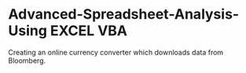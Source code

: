 # Advanced-Spreadsheet-Analysis- Using EXCEL VBA
Creating an online currency converter which downloads data from Bloomberg.
